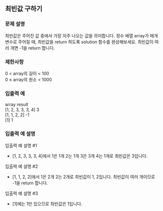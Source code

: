 ## 최빈값 구하기

### 문제 설명
최빈값은 주어진 값 중에서 가장 자주 나오는 값을 의미합니다. 
정수 배열 array가 매개변수로 주어질 때, 최빈값을 return 하도록 solution 함수를 완성해보세요. 최빈값이 여러 개면 -1을 return 합니다.

### 제한사항
0 < array의 길이 < 100  
0 ≤ array의 원소 < 1000

### 입출력 예
array	result  
[1, 2, 3, 3, 3, 4]	3  
[1, 1, 2, 2]	-1  
[1]	1  

### 입출력 예 설명
입출력 예 설명 #1
+ [1, 2, 3, 3, 3, 4]에서 1은 1개 2는 1개 3은 3개 4는 1개로 최빈값은 3입니다.

입출력 예 설명 #2
+ [1, 1, 2, 2]에서 1은 2개 2는 2개로 최빈값이 1, 2입니다. 최빈값이 여러 개이므로 -1을 return 합니다.

입출력 예 설명 #3
+ [1]에는 1만 있으므로 최빈값은 1입니다.
